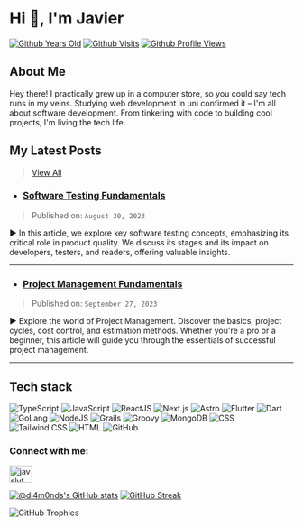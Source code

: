 <h1 align="start">Hi 👋, I'm Javier</h1>

<div align="" markdown="1">
  
  [![Github Years Old](https://badges.pufler.dev/years/di4m0nds?style=flat-square&logo=github&logoWidth=20&logoColor=white&labelColor=555555&color=blue&label=Years%20Old%20%20.&cacheSeconds=4600)](https://github.com/di4m0nds)
  [![Github Visits](https://badges.pufler.dev/visits/di4m0nds/di4m0nds?style=flat-square&logo=github&logoWidth=20&logoColor=white&labelColor=555555&color=blue&label=Visitors%20%20%20%20.&cacheSeconds=30)](https://github.com/di4m0nds)
  [![Github Profile Views](https://komarev.com/ghpvc/?username=di4m0nds&label=Profile%20views&color=blue&style=flat-square) ](https://github.com/di4m0nds)

</div>

<div align="start" markdown="1">
  
  ## About Me
  
  Hey there! I practically grew up in a computer store, so you could say tech runs in my veins. Studying web development in uni confirmed it – I'm all about software development. From tinkering with code to building cool projects, I'm living the tech life.
    
</div>

<div align="start" markdown="1">

  ## My Latest Posts

  > [View All](https://javiersilvestri.vercel.app/posts)

  
  - ### [Software Testing Fundamentals](https://javiersilvestri.vercel.app/posts/software_testing_fundamentals/)

  > Published on: `August 30, 2023`

  ► In this article, we explore key software testing concepts, emphasizing its critical role in product quality. We discuss its stages and its impact on developers, testers, and readers, offering valuable insights.

 ---
    
  - ### [Project Management Fundamentals](https://javiersilvestri.vercel.app/posts/project_management_fundamentals/)

  > Published on: `September 27, 2023`

  ► Explore the world of Project Management. Discover the basics, project cycles, cost control, and estimation methods. Whether you're a pro or a beginner, this article will guide you through the essentials of successful project management.

 ---
    

</div>

## Tech stack 
  
![TypeScript](https://img.shields.io/badge/-TypeScript-007ACC?logo=typescript&logoColor=white)
![JavaScript](https://img.shields.io/badge/Javascript-000000?logo=javascript)
![ReactJS](https://img.shields.io/badge/-ReactJS-61DAFB?logo=react&logoColor=white)
![Next.js](https://img.shields.io/badge/-Next.js-000000?logo=next.js&logoColor=white)
![Astro](https://img.shields.io/badge/-Astro-005577?logo=astro&logoColor=white) 
![Flutter](https://img.shields.io/badge/-Flutter-02569B?logo=flutter&logoColor=white)
![Dart](https://img.shields.io/badge/-Dart-0175C2?logo=dart&logoColor=white)
![GoLang](https://img.shields.io/badge/GoLang-00ADD8?logo=go&logoColor=white)
![NodeJS](https://img.shields.io/badge/-NodeJS-339933?logo=node.js&logoColor=white) 
![Grails](https://img.shields.io/badge/-Grails-3E434A?logo=grails&logoColor=white)
![Groovy](https://img.shields.io/badge/-Groovy-4298B8?logo=apache-groovy&logoColor=white)
![MongoDB](https://img.shields.io/badge/-MongoDB-47A248?logo=mongodb&logoColor=white)
![CSS](https://img.shields.io/badge/-CSS-1572B6?logo=css3&logoColor=white)
![Tailwind CSS](https://img.shields.io/badge/-Tailwind_CSS-38B2AC?logo=tailwind-css&logoColor=white) 
![HTML](https://img.shields.io/badge/-HTML-E34F26?logo=html5&logoColor=white)
![GitHub](https://img.shields.io/badge/-GitHub-181717?logo=github&logoColor=white)

<h3 align="left">Connect with me:</h3>
<p align="left">
  <a href="https://twitter.com/javslvt" target="blank"><img align="center" src="https://raw.githubusercontent.com/rahuldkjain/github-profile-readme-generator/master/src/images/icons/Social/twitter.svg" alt="javslvt" height="30" width="40" /></a>
</p>

<div align="left">
  
  [![@di4m0nds's GitHub stats](https://github-readme-stats.vercel.app/api?username=di4m0nds&count_private=true&show_icons=true&theme=radical)](https://github.com/di4m0nds/github-readme-stats)
  [![GitHub Streak](https://github-readme-streak-stats.herokuapp.com/?user=di4m0nds&theme=radical)](https://git.io/streak-stats)
  
</div>

![GitHub Trophies](https://github-profile-trophy.vercel.app/?username=di4m0nds&theme=dracula&margin-w=15&margin-h=10&no-bg=false&no-frame=false)
